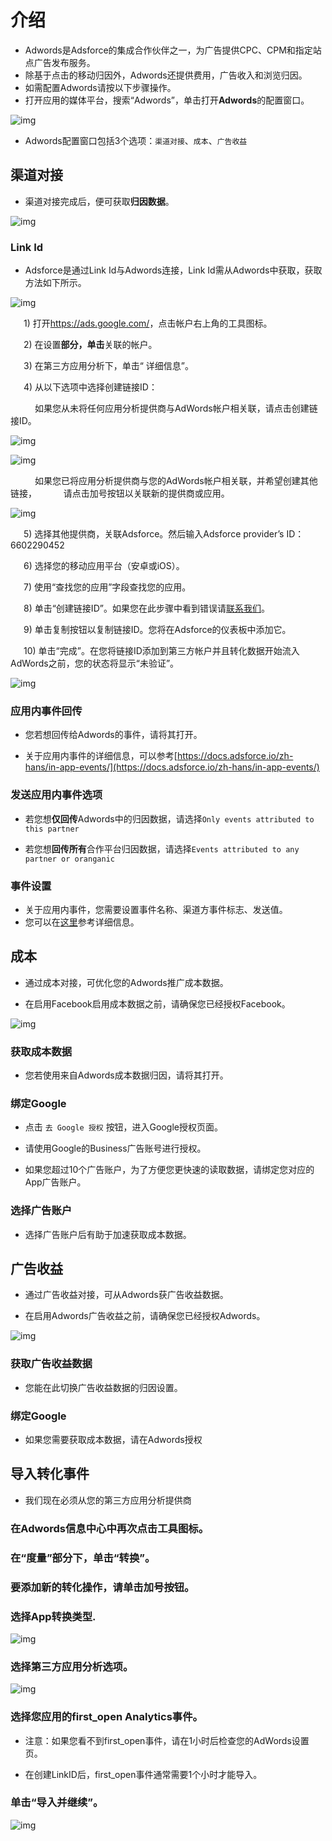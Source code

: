 # 介绍

* Adwords是Adsforce的集成合作伙伴之一，为广告提供CPC、CPM和指定站点广告发布服务。
* 除基于点击的移动归因外，Adwords还提供费用，广告收入和浏览归因。
* 如需配置Adwords请按以下步骤操作。
* 打开应用的媒体平台，搜索“Adwords”，单击打开**Adwords**的配置窗口。     

![img](Adwords1.png) 

* Adwords配置窗口包括3个选项：`渠道对接`、`成本`、`广告收益` 

## 渠道对接

* 渠道对接完成后，便可获取**归因数据**。     

![img](Adwords2.png) 

### Link Id

* Adsforce是通过Link Id与Adwords连接，Link Id需从Adwords中获取，获取方法如下所示。  

![img](1.png)

&ensp;&ensp;&ensp;1) 打开<https://ads.google.com/>，点击帐户右上角的工具图标。

&ensp;&ensp;&ensp;2) 在设置**部分，单击**关联的帐户。

&ensp;&ensp;&ensp;3) 在第三方应用分析下，单击“ 详细信息”。

&ensp;&ensp;&ensp;4) 从以下选项中选择创建链接ID：

&ensp;&ensp;&ensp;&ensp;&ensp; 如果您从未将任何应用分析提供商与AdWords帐户相关联，请点击创建链接ID。

![img](2.png)

![img](3.png)

&ensp;&ensp;&ensp;&ensp;&ensp; 如果您已将应用分析提供商与您的AdWords帐户相关联，并希望创建其他链接，
&ensp;&ensp;&ensp;&ensp;&ensp; 请点击加号按钮以关联新的提供商或应用。

![img](4.png)

&ensp;&ensp;&ensp;5) 选择其他提供商，关联Adsforce。然后输入Adsforce provider’s ID：6602290452

&ensp;&ensp;&ensp;6) 选择您的移动应用平台（安卓或iOS）。

&ensp;&ensp;&ensp;7) 使用“查找您的应用”字段查找您的应用。

&ensp;&ensp;&ensp;8) 单击“创建链接ID”。如果您在此步骤中看到错误请[联系我们](mailto:contact@upltv.com)。

&ensp;&ensp;&ensp;9) 单击复制按钮以复制链接ID。您将在Adsforce的仪表板中添加它。

&ensp;&ensp;&ensp;10) 单击“完成”。在您将链接ID添加到第三方帐户并且转化数据开始流入AdWords之前，您的状态将显示“未验证”。

![img](5.png)

### 应用内事件回传

* 您若想回传给Adwords的事件，请将其打开。

* 关于应用内事件的详细信息，可以参考[https://docs.adsforce.io/zh-hans/in-app-events/](https://docs.adsforce.io/zh-hans/in-app-events/)

### 发送应用内事件选项

* 若您想**仅回传**Adwords中的归因数据，请选择`Only events attributed to this partner`

* 若您想**回传所有**合作平台归因数据，请选择`Events attributed to any partner or oranganic`

### 事件设置

* 关于应用内事件，您需要设置事件名称、渠道方事件标志、发送值。
* 您可以在[这里](<https://docs.adsforce.io/zh-hans/in-app-events/>)参考详细信息。

## 成本

* 通过成本对接，可优化您的Adwords推广成本数据。

* 在启用Facebook启用成本数据之前，请确保您已经授权Facebook。

![img](Adwords3.png) 

### 获取成本数据

* 您若使用来自Adwords成本数据归因，请将其打开。

### 绑定Google

* 点击 `去 Google 授权` 按钮，进入Google授权页面。

* 请使用Google的Business广告账号进行授权。

* 如果您超过10个广告账户，为了方便您更快速的读取数据，请绑定您对应的App广告账户。

### 选择广告账户

* 选择广告账户后有助于加速获取成本数据。

## 广告收益

* 通过广告收益对接，可从Adwords获广告收益数据。

* 在启用Adwords广告收益之前，请确保您已经授权Adwords。

![img](Adwords4.png) 

### 获取广告收益数据

* 您能在此切换广告收益数据的归因设置。

### 绑定Google

* 如果您需要获取成本数据，请在Adwords授权


## 导入转化事件

* 我们现在必须从您的第三方应用分析提供商

### 在Adwords信息中心中再次点击工具图标。

### 在“度量”部分下，单击“转换”。

### 要添加新的转化操作，请单击加号按钮。

### 选择App转换类型.

![img](6.png)

### 选择第三方应用分析选项。

![img](7.png)

### 选择您应用的first_open Analytics事件。

* 注意：如果您看不到first_open事件，请在1小时后检查您的AdWords设置页。

* 在创建LinkID后，first_open事件通常需要1个小时才能导入。

### 单击“导入并继续”。 

![img](8.png)

